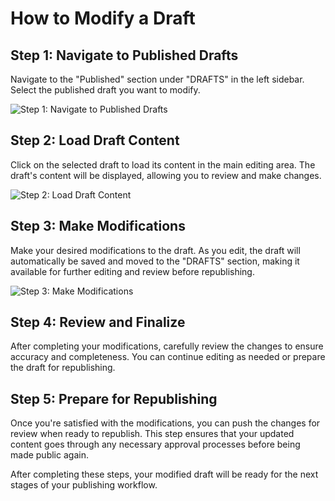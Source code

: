 # How to Modify a Draft

## Step 1: Navigate to Published Drafts
Navigate to the "Published" section under "DRAFTS" in the left sidebar. Select the published draft you want to modify.

![Step 1: Navigate to Published Drafts](/img/modify_a_draft/step_3.png)

## Step 2: Load Draft Content
Click on the selected draft to load its content in the main editing area. The draft's content will be displayed, allowing you to review and make changes.

![Step 2: Load Draft Content](/img/modify_a_draft/step_4.png)

## Step 3: Make Modifications
Make your desired modifications to the draft. As you edit, the draft will automatically be saved and moved to the "DRAFTS" section, making it available for further editing and review before republishing.

![Step 3: Make Modifications](/img/modify_a_draft/step_5.png)

## Step 4: Review and Finalize
After completing your modifications, carefully review the changes to ensure accuracy and completeness. You can continue editing as needed or prepare the draft for republishing.

## Step 5: Prepare for Republishing
Once you're satisfied with the modifications, you can push the changes for review when ready to republish. This step ensures that your updated content goes through any necessary approval processes before being made public again.

After completing these steps, your modified draft will be ready for the next stages of your publishing workflow.